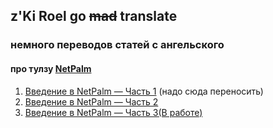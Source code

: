 ## z'Ki Roel go ~~mad~~ translate
### немного переводов статей с ангельского

#### про тулзу [NetPalm](https://github.com/tbotnz/netpalm)
1. [Введение в NetPalm — Часть 1](https://medium.com/@zkiroel/%D0%B2%D0%B2%D0%B5%D0%B4%D0%B5%D0%BD%D0%B8%D0%B5-%D0%B2-netpalm-%D1%87%D0%B0%D1%81%D1%82%D1%8C-1-b483dd47bbd8) (надо сюда переносить)
2. [Введение в NetPalm — Часть 2](https://zkiroel.github.io/znotes/netpalm-part-2)
3. [Введение в NetPalm — Часть 3(В работе)](https://zkiroel.github.io/znotes/netpalm-part-3)




